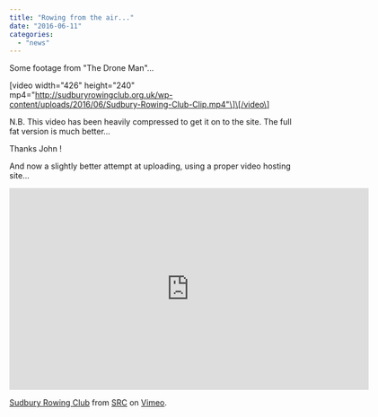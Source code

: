 ```yaml
---
title: "Rowing from the air..."
date: "2016-06-11"
categories: 
  - "news"
---
```


Some footage from "The Drone Man"...

\[video width="426" height="240" mp4="http://sudburyrowingclub.org.uk/wp-content/uploads/2016/06/Sudbury-Rowing-Club-Clip.mp4"\]\[/video\]

N.B. This video has been heavily compressed to get it on to the site. The full fat version is much better...

Thanks John !

And now a slightly better attempt at uploading, using a proper video hosting site...

<iframe src="https://player.vimeo.com/video/170502976" width="640" height="360" frameborder="0" allowfullscreen="allowfullscreen"></iframe>

[Sudbury Rowing Club](https://vimeo.com/170502976) from [SRC](https://vimeo.com/user53282078) on [Vimeo](https://vimeo.com).
